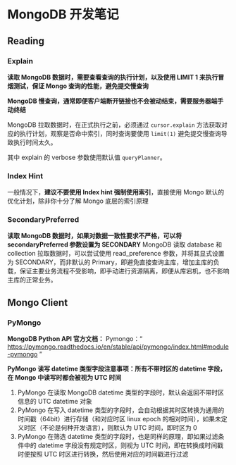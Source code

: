 # MongoDB 开发笔记

## Reading

### Explain

**读取 MongoDB 数据时，需要查看查询的执行计划，以及使用 LIMIT 1 来执行冒烟测试，保证 Mongo 查询的性能，避免提交慢查询**

**MongoDB 慢查询，通常即便客户端断开链接也不会被动结束，需要服务器端手动终结**

MongoDB 拉取数据时，在正式执行之前，必须通过 `cursor.explain`  方法获取对应的执行计划，观察是否命中索引，同时查询要使用 `limit(1)` 避免提交慢查询导致执行时间太久。

其中 explain 的 verbose 参数使用默认值 `queryPlanner`。

### Index Hint

一般情况下，**建议不要使用 Index hint 强制使用索引**，直接使用 Mongo 默认的优化计划，除非你十分了解 Mongo 底层的索引原理

### SecondaryPreferred

**读取 MongoDB 数据时，如果对数据一致性要求不严格，可以将 secondaryPreferred 参数设置为 SECONDARY**
MongoDB 读取 database 和 collection 拉取数据时，可以尝试使用 read_preference 参数，并将其显式设置为 SECONDARY，而非默认的 Primary，即避免直接查询主库，增加主库的负载，保证主要业务流程不受影响，即手动进行资源隔离，即便从库宕机，也不影响主库的正常业务。

## Mongo Client

### PyMongo

**MongoDB Python API 官方文档：**
Pymongo：“ https://pymongo.readthedocs.io/en/stable/api/pymongo/index.html#module-pymongo ”

**PyMongo 读写 datetime 类型字段注意事项：所有不带时区的 datetime 字段，在 Mongo 中读写时都会被视为 UTC 时间**
1. PyMongo 在读取 MongoDB datetime 类型的字段时，默认会返回不带时区信息的 UTC datetime 对象
2. PyMongo 在写入 datetime 类型的字段时，会自动根据其时区转换为通用的时间戳（64bit）进行存储（和对应时区 linux epoch 的相对时间），如果未定义时区（不论是何种开发语言），则默认为 UTC 时间，即时区为 0
3. PyMongo 在筛选 datetime 类型的字段时，也是同样的原理，即如果过滤条件中的 datetime 字段没有规定时区，则视为 UTC 时间，即在转换成时间戳时便按照 UTC 时区进行转换，然后使用对应的时间戳进行过滤